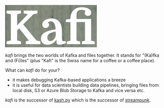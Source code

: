 ![kafi logo](pics/kafi.jpg)

*kafi* brings the two worlds of Kafka and files together. It stands for "(Ka)fka and (Fi)les" (plus "Kafi" is the Swiss name for a coffee or a coffee place).

What can *kafi* do for your?
* it makes debugging Kafka-based applications a breeze
* it is useful for data scientists building data pipelines, bringing files from local disk, S3 or Azure Blob Storage to Kafka and vice versa etc.

*kafi* is the successor of [kash.py](https://github.com/xdgrulez/kash.py) which is the successor of [streampunk](https://github.com/xdgrulez/streampunk).
